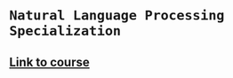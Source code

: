 # `Natural Language Processing Specialization`

## <a href="https://www.coursera.org/specializations/deep-learning?utm_source=gg&utm_medium=sem&utm_content=17-DeepLearning-IN&campaignid=6495527979&adgroupid=83587803808&device=c&keyword=coursera%20artificial%20intelligence&matchtype=b&network=g&devicemodel=&adpostion=&creativeid=381799994347&hide_mobile_promo&gclid=Cj0KCQjw9b_4BRCMARIsADMUIyrIfrD9jcDcIRhd2NpeZEejSK-fhHq-l0Y4aBVw9fTyKJA8vHk64HcaAs7aEALw_wcB">Link to course</a>
